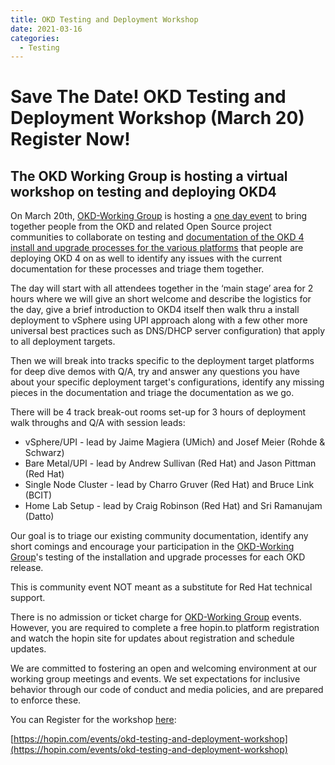 ```yaml
---
title: OKD Testing and Deployment Workshop
date: 2021-03-16
categories:
  - Testing
---
```


# Save The Date! OKD Testing and Deployment Workshop (March 20) Register Now!

<!--- cSpell:ignore throughs Magiera Rohde Schwarz Charro Gruver BCIT Ramanujam Datto hopin -->

<!-- more -->
## The OKD Working Group is hosting a virtual workshop on testing and deploying OKD4

On March 20th, [OKD-Working Group](https://groups.google.com/g/okd-wg) is hosting a [one day event](https://hopin.com/events/okd-testing-and-deployment-workshop) to bring together people from the OKD and related Open Source project communities to collaborate on testing and [documentation of the OKD 4 install and upgrade processes for the various platforms](https://github.com/elmiko/okd-deployment-configuration-guides) that people are deploying OKD 4 on as well to identify any issues with the current documentation for these processes and triage them together.

The day will start with all attendees together in the ‘main stage’ area for 2 hours where we will give an short welcome and describe the logistics for the day, give a brief introduction to OKD4 itself then walk thru a install deployment to vSphere using UPI approach along with a few other more universal best practices such as DNS/DHCP server configuration) that apply to all deployment targets.

Then we will break into tracks specific to the deployment target platforms for deep dive demos with Q/A, try and answer any questions you have about your specific deployment target's configurations, identify any missing pieces in the documentation and triage the documentation as we go.  

There will be 4 track break-out rooms set-up for 3 hours of deployment walk throughs and Q/A with session leads:

- vSphere/UPI - lead by Jaime Magiera (UMich) and Josef Meier (Rohde & Schwarz)
- Bare Metal/UPI - lead by Andrew Sullivan (Red Hat) and Jason Pittman (Red Hat)
- Single Node Cluster - lead by Charro Gruver (Red Hat) and Bruce Link (BCIT)
- Home Lab Setup - lead by Craig Robinson (Red Hat) and Sri Ramanujam (Datto)

Our goal is to triage our existing community documentation, identify any short comings and encourage your participation in the [OKD-Working Group](https://groups.google.com/g/okd-wg)'s testing of the installation and upgrade processes for each OKD release.

This is community event NOT meant as a substitute for Red Hat technical support.

There is no admission or ticket charge for [OKD-Working Group](https://groups.google.com/g/okd-wg) events. However, you are required to complete a free hopin.to platform registration and watch the hopin site for updates about registration and schedule updates.

We are committed to fostering an open and welcoming environment at our working group meetings and events. We set expectations for inclusive behavior through our code of conduct and media policies, and are prepared to enforce these.

You can Register for the workshop [here](https://hopin.com/events/okd-testing-and-deployment-workshop):

[https://hopin.com/events/okd-testing-and-deployment-workshop](https://hopin.com/events/okd-testing-and-deployment-workshop)

